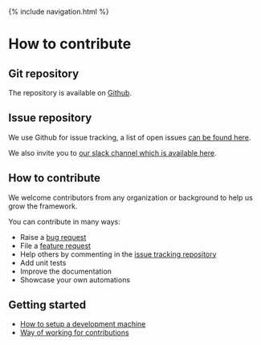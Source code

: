 {% include navigation.html %}

# How to contribute

## Git repository

The repository is available on [Github](https://github.com/metadew/iesi).

## Issue repository

We use Github for issue tracking, a list of open issues [can be found here](https://github.com/metadew/iesi/issues).

We also invite you to [our slack channel which is available here](https://join.slack.com/t/metadew/shared_invite/enQtNjA0MjQ3NjE4NjMxLWYyNjFlNjgxYzhjYzIxMDVkMWNjYjVkY2ViZjZkOTIyZDUzMjE3YWRkNmIwNTFlYTEwNjVkZWViNzljOWViYTQ).

## How to contribute

We welcome contributors from any organization or background to help us grow the framework.

You can contribute in many ways:
* Raise a [bug request](https://github.com/metadew/iesi/issues/new?assignees=&labels=bug&template=&title=)
* File a [feature request](https://github.com/metadew/iesi/issues/new?assignees=&labels=enhancement&template=&title=)
* Help others by commenting in the [issue tracking repository](https://github.com/metadew/iesi/issues)
* Add unit tests
* Improve the documentation
* Showcase your own automations

## Getting started

* [How to setup a development machine](/{{site.repository}}/pages/contribute/development.html)
* [Way of working for contributions](/{{site.repository}}/pages/contribute/wayofworking.html)